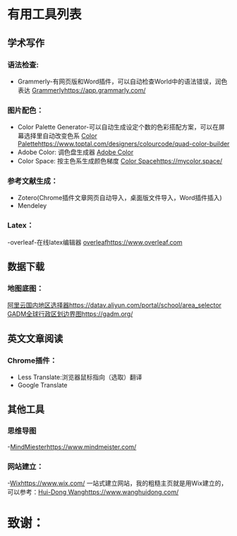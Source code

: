 # 有用工具列表

## 学术写作
### 语法检查:
- Grammerly-有网页版和Word插件，可以自动检查World中的语法错误，润色表达
  [Grammerly](https://app.grammarly.com/)https://app.grammarly.com/

### 图片配色：
- Color Palette Generator-可以自动生成设定个数的色彩搭配方案，可以在屏幕选择里自动改变色系
  [Color Palette](https://www.toptal.com/designers/colourcode/quad-color-builder)https://www.toptal.com/designers/colourcode/quad-color-builder
- Adobe Color: 调色盘生成器
  [Adobe Color](https://color.adobe.com/zh/create/color-wheel)
- Color Space: 按主色系生成颜色梯度
  [Color Space](https://mycolor.space/)https://mycolor.space/

### 参考文献生成：
- Zotero(Chrome插件文章网页自动导入，桌面版文件导入，Word插件插入)
- Mendeley
### Latex：
-overleaf-在线latex编辑器
 [overleaf](https://www.overleaf.com/)https://www.overleaf.com

## 数据下载
### 地图底图：
[阿里云国内地区选择器](https://datav.aliyun.com/portal/school/atlas/area_selector)https://datav.aliyun.com/portal/school/area_selector
[GADM全球行政区划边界图](https://gadm.org/)https://gadm.org/

## 英文文章阅读
### Chrome插件：
- Less Translate:浏览器鼠标指向（选取）翻译
- Google Translate

## 其他工具
### 思维导图
-[MindMiester](https://www.mindmeister.com/)https://www.mindmeister.com/
### 网站建立：
-[Wix](https://www.wix.com/)https://www.wix.com/
 一站式建立网站，我的粗糙主页就是用Wix建立的，可以参考：[Hui-Dong Wang](https://www.wanghuidong.com/)https://www.wanghuidong.com/

# 致谢：
